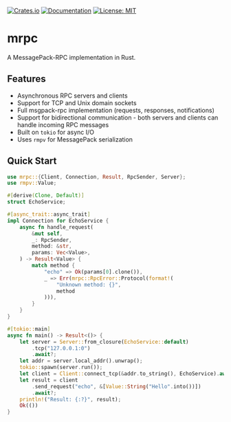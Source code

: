 [![Crates.io](https://img.shields.io/crates/v/mrpc.svg)](https://crates.io/crates/mrpc)
[![Documentation](https://docs.rs/mrpc/badge.svg)](https://docs.rs/mrpc)
[![License: MIT](https://img.shields.io/badge/License-MIT-yellow.svg)](https://opensource.org/licenses/MIT)

# mrpc

A MessagePack-RPC implementation in Rust.

## Features

- Asynchronous RPC servers and clients
- Support for TCP and Unix domain sockets
- Full msgpack-rpc implementation (requests, responses, notifications)
- Support for bidirectional communication - both servers and clients can handle incoming RPC messages
- Built on `tokio` for async I/O
- Uses `rmpv` for MessagePack serialization

## Quick Start

```rust
use mrpc::{Client, Connection, Result, RpcSender, Server};
use rmpv::Value;

#[derive(Clone, Default)]
struct EchoService;

#[async_trait::async_trait]
impl Connection for EchoService {
    async fn handle_request(
        &mut self,
        _: RpcSender,
        method: &str,
        params: Vec<Value>,
    ) -> Result<Value> {
        match method {
            "echo" => Ok(params[0].clone()),
            _ => Err(mrpc::RpcError::Protocol(format!(
                "Unknown method: {}",
                method
            ))),
        }
    }
}

#[tokio::main]
async fn main() -> Result<()> {
    let server = Server::from_closure(EchoService::default)
        .tcp("127.0.0.1:0")
        .await?;
    let addr = server.local_addr().unwrap();
    tokio::spawn(server.run());
    let client = Client::connect_tcp(&addr.to_string(), EchoService).await?;
    let result = client
        .send_request("echo", &[Value::String("Hello".into())])
        .await?;
    println!("Result: {:?}", result);
    Ok(())
}
```
